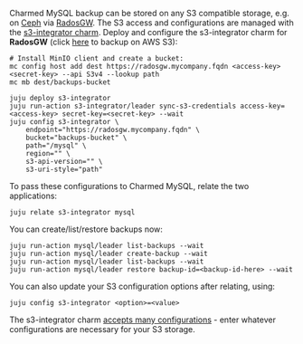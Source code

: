 Charmed MySQL backup can be stored on any S3 compatible storage, e.g. on [Ceph](https://ceph.com/en/) via [RadosGW](https://docs.ceph.com/en/latest/man/8/radosgw/). The S3 access and configurations are managed with the [s3-integrator charm](https://charmhub.io/s3-integrator). Deploy and configure the s3-integrator charm for **RadosGW** (click [here](/t/charmed-mysql-how-to-configure-s3-for-aws/9894) to backup on AWS S3):
```shell
# Install MinIO client and create a bucket:
mc config host add dest https://radosgw.mycompany.fqdn <access-key> <secret-key> --api S3v4 --lookup path
mc mb dest/backups-bucket

juju deploy s3-integrator
juju run-action s3-integrator/leader sync-s3-credentials access-key=<access-key> secret-key=<secret-key> --wait
juju config s3-integrator \
    endpoint="https://radosgw.mycompany.fqdn" \
    bucket="backups-bucket" \
    path="/mysql" \
    region="" \
    s3-api-version="" \
    s3-uri-style="path"
```

To pass these configurations to Charmed MySQL, relate the two applications:
```shell
juju relate s3-integrator mysql
```

You can create/list/restore backups now:

```shell
juju run-action mysql/leader list-backups --wait
juju run-action mysql/leader create-backup --wait
juju run-action mysql/leader list-backups --wait
juju run-action mysql/leader restore backup-id=<backup-id-here> --wait
```

You can also update your S3 configuration options after relating, using:
```shell
juju config s3-integrator <option>=<value>
```
The s3-integrator charm [accepts many configurations](https://charmhub.io/s3-integrator/configure) - enter whatever configurations are necessary for your S3 storage.